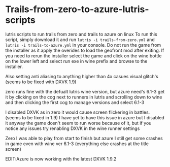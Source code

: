 # Trails-from-zero-to-azure-lutris-scripts
lutris scripts to run trails from zero and trails to azure on linux
To run this script, simply download it and run `lutris -i trails-from-zero.yml` and `lutris -i trails-to-azure.yml` in your console.
Do not run the game from the installer as it apply the overides to load the geofront mod after exiting. If you need to rerun the installer select the game and click on the wine bottle on the lower left and select run exe in wine prefix and browse to the installer.

Also setting anti aliasing to anything higher than 4x casues visual glitch's (seems to be fixed with DXVK 1.9)

zero runs fine  with the defualt lutris wine version, but azure need's 6.1-3 get it by clicking on the cog next to runners in lutris and scrolling down to wine and then clicking the first cog to manage versions and select 6.1-3

I disabled DXVK as in zero it would cause screen flickering in battles. (seems to be fixed in 1.9) I have yet to have this issue in azure but I disabled it anyway the game dosn't seem to run worse because of it, but if you notice any issues try renabling DXVK in the wine runner settings 

Zero I was able to play from start to finish but azure I still get some crashes in game even with wine ver 6.1-3 (everything else crashes at the title screen)

EDIT:Azure is now working with the latest DXVK 1.9.2
